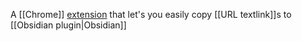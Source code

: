 A [[Chrome]] [extension](https://chrome.google.com/webstore/detail/obsidian-web/edoacekkjanmingkbkgjndndibhkegad) that let's you easily copy [[URL textlink]]s to [[Obsidian plugin|Obsidian]]
